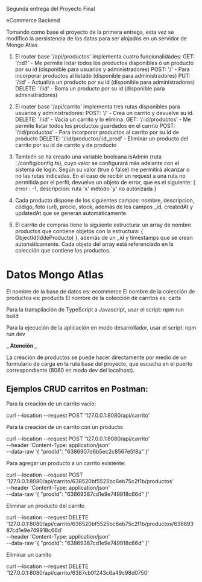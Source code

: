 Segunda entrega del Proyecto Final

eCommerce Backend

Tomando como base el proyecto de la primera entrega, esta vez se modificó la persistencia de los datos para ser alojados en un servidor de Mongo Atlas

1. El router base '/api/productos' implementa cuatro funcionalidades:
   GET: '/:id?' - Me permite listar todos los productos disponibles ó un producto por su id (disponible para usuarios y administradores)
   POST: '/' - Para incorporar productos al listado (disponible para administradores)
   PUT: '/:id' - Actualiza un producto por su id (disponible para administradores)
   DELETE: '/:id' - Borra un producto por su id (disponible para administradores)

2. El router base '/api/carrito' implementa tres rutas disponibles para usuarios y administradores:
   POST: '/' - Crea un carrito y devuelve su id.
   DELETE: '/:id' - Vacía un carrito y lo elimina.
   GET: '/:id/productos' - Me permite listar todos los productos guardados en el carrito
   POST: '/:id/productos' - Para incorporar productos al carrito por su id de producto
   DELETE: '/:id/productos/:id_prod' - Eliminar un producto del carrito por su id de carrito y de producto

3. También se ha creado una variable booleana isAdmin (ruta './config/config.ts), cuyo valor se configurará más adelante con el sistema de login. Según su valor (true ó false) me permitirá alcanzar o no las rutas indicadas. En el caso de recibir un request a una ruta no permitida por el perfil, devuelve un objeto de error, que es el siguiente: { error : -1, descripcion: ruta 'x' método 'y' no autorizada }

4. Cada producto dispone de los siguientes campos: nombre, descripcion, código, foto (url), precio, stock, además de los campos \_id, createdAt y updatedAt que se generan automáticamente.

5. El carrito de compras tiene la siguiente estructura: un array de nombre productos que contiene objetos con la estructura: { ObjectId(IddeProducto) }, además de un \_id y timestamps que se crean automáticamente. Cada objeto del array está referenciado en la colección que contiene los productos.

# Datos Mongo Atlas

El nombre de la base de datos es: ecommerce
El nombre de la colección de productos es: products
El nombre de la colección de carritos es: carts

Para la transpilación de TypeScript a Javascript, usar el script: npm run build

Para la ejecución de la aplicación en modo desarrollador, usar el script: npm run dev

**_ Atención _**

La creación de productos se puede hacer directamente por medio de un formulario de carga en la ruta base del proyecto, que escucha en el puerto correspondiente (8080 en modo dev del localhost).

## Ejemplos CRUD carritos en Postman:

Para la creación de un carrito vacío:

curl --location --request POST '127.0.0.1:8080/api/carrito'

Para la creación de un carrito con un producto:

curl --location --request POST '127.0.0.1:8080/api/carrito' \
--header 'Content-Type: application/json' \
--data-raw '{
"prodId": "6386907d6b5ec2c8567e5f8a"
}'

Para agregar un producto a un carrito existente:

curl --location --request POST '127.0.0.1:8080/api/carrito/638520bf5525bc6eb75c2f1b/productos' \
--header 'Content-Type: application/json' \
--data-raw '{
"prodId": "63869387cd1e9e749918c66d"
}'

Eliminar un producto del carrito

curl --location --request DELETE '127.0.0.1:8080/api/carrito/638520bf5525bc6eb75c2f1b/productos/63869387cd1e9e749918c66d' \
--header 'Content-Type: application/json' \
--data-raw '{
"prodId": "63869387cd1e9e749918c66d"
}'

Eliminar un carrito

curl --location --request DELETE '127.0.0.1:8080/api/carrito/6387cb0f243c6a49c98d0750'
